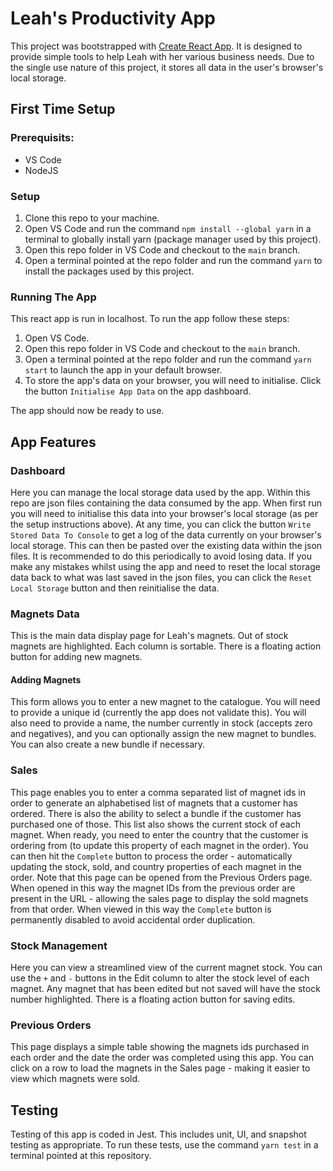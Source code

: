 # Leah's Productivity App

This project was bootstrapped with [Create React App](https://github.com/facebook/create-react-app).
It is designed to provide simple tools to help Leah with her various business needs. 
Due to the single use nature of this project, it stores all data in the user's browser's local storage. 

## First Time Setup

### Prerequisits:

- VS Code
- NodeJS

### Setup

1. Clone this repo to your machine.
2. Open VS Code and run the command `npm install --global yarn` in a terminal to globally install yarn (package manager used by this project).
3. Open this repo folder in VS Code and checkout to the `main` branch. 
4. Open a terminal pointed at the repo folder and run the command `yarn` to install the packages used by this project.

### Running The App

This react app is run in localhost. To run the app follow these steps:

1. Open VS Code.
2. Open this repo folder in VS Code and checkout to the `main` branch.
3. Open a terminal pointed at the repo folder and run the command `yarn start` to launch the app in your default browser.
4. To store the app's data on your browser, you will need to initialise. Click the button `Initialise App Data` on the app dashboard. 

The app should now be ready to use.

## App Features

### Dashboard

Here you can manage the local storage data used by the app. Within this repo are json files containing the data consumed by the app. When first run you will need to initialise this data into your browser's local storage (as per the setup instructions above). At any time, you can click the button `Write Stored Data To Console` to get a log of the data currently on your browser's local storage. This can then be pasted over the existing data within the json files. It is recommended to do this periodically to avoid losing data. If you make any mistakes whilst using the app and need to reset the local storage data back to what was last saved in the json files, you can click the `Reset Local Storage` button and then reinitialise the data.

### Magnets Data

This is the main data display page for Leah's magnets. Out of stock magnets are highlighted. Each column is sortable. There is a floating action button for adding new magnets.

#### Adding Magnets

This form allows you to enter a new magnet to the catalogue. You will need to provide a unique id (currently the app does not validate this). You will also need to provide a name, the number currently in stock (accepts zero and negatives), and you can optionally assign the new magnet to bundles. You can also create a new bundle if necessary. 

### Sales

This page enables you to enter a comma separated list of magnet ids in order to generate an alphabetised list of magnets that a customer has ordered. There is also the ability to select a bundle if the customer has purchased one of those. This list also shows the current stock of each magnet. When ready, you need to enter the country that the customer is ordering from (to update this property of each magnet in the order). You can then hit the `Complete` button to process the order - automatically updating the stock, sold, and country properties of each magnet in the order. 
Note that this page can be opened from the Previous Orders page. When opened in this way the magnet IDs from the previous order are present in the URL - allowing the sales page to display the sold magnets from that order. When viewed in this way the `Complete` button is permanently disabled to avoid accidental order duplication. 

### Stock Management

Here you can view a streamlined view of the current magnet stock. You can use the `+` and `-` buttons in the Edit column to alter the stock level of each magnet. Any magnet that has been edited but not saved will have the stock number highlighted. There is a floating action button for saving edits. 

### Previous Orders

This page displays a simple table showing the magnets ids purchased in each order and the date the order was completed using this app. You can click on a row to load the magnets in the Sales page - making it easier to view which magnets were sold.

## Testing

Testing of this app is coded in Jest. This includes unit, UI, and snapshot testing as appropriate. To run these tests, use the command `yarn test` in a terminal pointed at this repository. 
